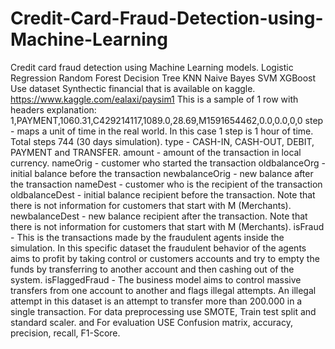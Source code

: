 # Credit-Card-Fraud-Detection-using-Machine-Learning
Credit card fraud detection using Machine Learning models.  Logistic Regression Random Forest Decision Tree KNN Naive Bayes SVM XGBoost Use dataset Synthectic financial that is available on kaggle. https://www.kaggle.com/ealaxi/paysim1  This is a sample of 1 row with headers explanation:  1,PAYMENT,1060.31,C429214117,1089.0,28.69,M1591654462,0.0,0.0,0,0  step - maps a unit of time in the real world. In this case 1 step is 1 hour of time. Total steps 744 (30 days simulation).  type - CASH-IN, CASH-OUT, DEBIT, PAYMENT and TRANSFER.  amount - amount of the transaction in local currency.  nameOrig - customer who started the transaction  oldbalanceOrg - initial balance before the transaction  newbalanceOrig - new balance after the transaction  nameDest - customer who is the recipient of the transaction  oldbalanceDest - initial balance recipient before the transaction. Note that there is not information for customers that start with M (Merchants).  newbalanceDest - new balance recipient after the transaction. Note that there is not information for customers that start with M (Merchants).  isFraud - This is the transactions made by the fraudulent agents inside the simulation. In this specific dataset the fraudulent behavior of the agents aims to profit by taking control or customers accounts and try to empty the funds by transferring to another account and then cashing out of the system.  isFlaggedFraud - The business model aims to control massive transfers from one account to another and flags illegal attempts. An illegal attempt in this dataset is an attempt to transfer more than 200.000 in a single transaction.  For data preprocessing use SMOTE, Train test split and standard scaler.  and For evaluation USE Confusion matrix, accuracy, precision, recall, F1-Score.   

